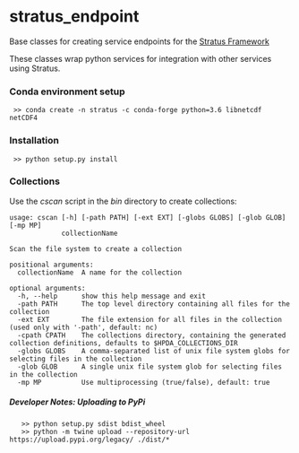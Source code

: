 # stratus_endpoint
Base classes for creating service endpoints for the [Stratus Framework](https://github.com/nasa-nccs-cds/stratus)

These classes wrap python services for integration with other services using Stratus.

### Conda environment setup

```
 >> conda create -n stratus -c conda-forge python=3.6 libnetcdf netCDF4 
 ```

### Installation

```
 >> python setup.py install
```

### Collections

  Use the *cscan* script in the *bin* directory to create collections:

```
usage: cscan [-h] [-path PATH] [-ext EXT] [-globs GLOBS] [-glob GLOB] [-mp MP]
             collectionName

Scan the file system to create a collection

positional arguments:
  collectionName  A name for the collection

optional arguments:
  -h, --help      show this help message and exit
  -path PATH      The top level directory containing all files for the collection
  -ext EXT        The file extension for all files in the collection (used only with '-path', default: nc)
  -cpath CPATH    The collections directory, containing the generated collection definitions, defaults to $HPDA_COLLECTIONS_DIR
  -globs GLOBS    A comma-separated list of unix file system globs for selecting files in the collection
  -glob GLOB      A single unix file system glob for selecting files in the collection
  -mp MP          Use multiprocessing (true/false), default: true
```

##### Developer Notes: Uploading to PyPi

```
   >> python setup.py sdist bdist_wheel
   >> python -m twine upload --repository-url https://upload.pypi.org/legacy/ ./dist/*
```
